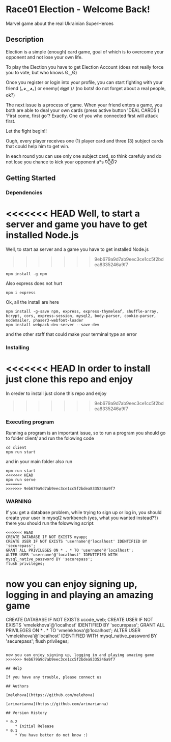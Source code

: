 # Race01 Election - Welcome Back!

Marvel game about the real Ukrainian SuperHeroes

## Description

Election is a simple (enough) card game, goal of which is to overcome your opponent and not lose your own life.

To play the Election you have to get Election Account (does not really force you to vote, but who knows ʘ‿ʘ)

Once you register or login into your profile, you can start fighting with your friend (｡◕‿◕｡) or enemy( ఠൠఠ )ﾉ (no bots! do not forget about a real people, ok?)

The next issue is a process of game. When your friend enters a game, you both are able to deal your own cards (press active button 'DEAL CARDS')
'First come, first go'? Exactly. One of you who connected first will attack first. 

Let the fight begin!! 

Ough, every player receives one (1) player card and three (3) subject cards that could help him to get win.

In each round you can use only one subject card, so think carefuly and do not lose you chance to kick your opponent a*s ʕʘ̅͜ʘ̅ʔ

## Getting Started

### Dependencies

<<<<<<< HEAD
Well, to start a server and game you have to get installed Node.js
=======
Well, to start aa server and a game you have to get installed Node.js
>>>>>>> 9eb679a9d7ab9eec3ce1cc5f2bdea8335246a9f7
```
npm install -g npm
```
Also express does not hurt 
```
npm i express
```
Ok, all the install are here
```
npm install -g-save npm, express, express-thymeleaf, shuffle-array, bcrypt, cors, express-session, mysql2, body-parser, cookie-parser, nodemailer, phaser3-webfont-loader
npm install webpack-dev-server --save-dev
```
and the other staff that could make your terminal type an error

### Installing

<<<<<<< HEAD
In order to install just clone this repo and enjoy 
=======
In oreder to install just clone this repo and enjoy 
>>>>>>> 9eb679a9d7ab9eec3ce1cc5f2bdea8335246a9f7

### Executing program

Running a program is an important issue, so
to run a program you should go to folder client/ and run the folowing code
```
cd client
npm run start
```
and in your main folder also run
```
npm run start
<<<<<<< HEAD
npm run serve
=======
>>>>>>> 9eb679a9d7ab9eec3ce1cc5f2bdea8335246a9f7
```

### WARNING
If you get a database problem, while trying to sign up or log in, you should create your user in mysql2 workbench (yes, what you wanted instead??)
there you should run the folowwing script:
```
<<<<<<< HEAD
CREATE DATABASE IF NOT EXISTS myapp;
CREATE USER IF NOT EXISTS 'username'@'localhost' IDENTIFIED BY 'securepass';
GRANT ALL PRIVILEGES ON * . * TO 'username'@'localhost';
ALTER USER 'username'@'localhost' IDENTIFIED WITH mysql_native_password BY 'securepass';
flush privileges;
```

now you can enjoy signing up, logging in and playing an amazing game
=======
CREATE DATABASE IF NOT EXISTS ucode_web;
CREATE USER IF NOT EXISTS 'vmelekhova'@'localhost' IDENTIFIED BY 'securepass';
GRANT ALL PRIVILEGES ON * . * TO 'vmelekhova'@'localhost';
ALTER USER 'vmelekhova'@'localhost' IDENTIFIED WITH mysql_native_password BY 'securepass';
flush privileges;
```

now you can enjoy signing up, logging in and playing amazing game
>>>>>>> 9eb679a9d7ab9eec3ce1cc5f2bdea8335246a9f7

## Help

If you have any trouble, please connect us

## Authors

[melehova](https://github.com/melehova)

[arimarianna](https://github.com/arimarianna)

## Version History

* 0.2
    * Initial Release
* 0.1
    * You have better do not know :)
